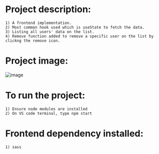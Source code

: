 #   Project description:
    1) A frontend implementation.
    2) Most common hook used which is useState to fetch the data.
    3) Listing all users' data on the list.
    4) Remove function added to remove a specific user on the list by clickng the remove icon.

#   Project image:
![image](https://github.com/kevinandris/User-profile-app/assets/102328858/d4e8f393-4b6e-42e1-bd34-cdc9f333a2fc)

#   To run the project:
    1) Ensure node modules are installed
    2) On VS code terminal, type npm start

#   Frontend dependency installed:
    1) sass
    
    
